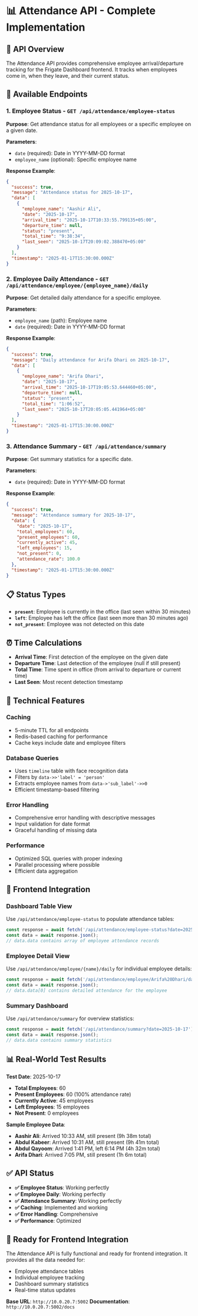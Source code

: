 # 📊 Attendance API - Complete Implementation

## 🎯 **API Overview**

The Attendance API provides comprehensive employee arrival/departure tracking for the Frigate Dashboard frontend. It tracks when employees come in, when they leave, and their current status.

## 🚀 **Available Endpoints**

### 1. **Employee Status** - `GET /api/attendance/employee-status`
**Purpose**: Get attendance status for all employees or a specific employee on a given date.

**Parameters**:
- `date` (required): Date in YYYY-MM-DD format
- `employee_name` (optional): Specific employee name

**Response Example**:
```json
{
  "success": true,
  "message": "Attendance status for 2025-10-17",
  "data": [
    {
      "employee_name": "Aashir Ali",
      "date": "2025-10-17",
      "arrival_time": "2025-10-17T10:33:55.799135+05:00",
      "departure_time": null,
      "status": "present",
      "total_time": "9:38:34",
      "last_seen": "2025-10-17T20:09:02.388470+05:00"
    }
  ],
  "timestamp": "2025-01-17T15:30:00.000Z"
}
```

### 2. **Employee Daily Attendance** - `GET /api/attendance/employee/{employee_name}/daily`
**Purpose**: Get detailed daily attendance for a specific employee.

**Parameters**:
- `employee_name` (path): Employee name
- `date` (required): Date in YYYY-MM-DD format

**Response Example**:
```json
{
  "success": true,
  "message": "Daily attendance for Arifa Dhari on 2025-10-17",
  "data": [
    {
      "employee_name": "Arifa Dhari",
      "date": "2025-10-17",
      "arrival_time": "2025-10-17T19:05:53.644460+05:00",
      "departure_time": null,
      "status": "present",
      "total_time": "1:06:52",
      "last_seen": "2025-10-17T20:05:05.441964+05:00"
    }
  ],
  "timestamp": "2025-01-17T15:30:00.000Z"
}
```

### 3. **Attendance Summary** - `GET /api/attendance/summary`
**Purpose**: Get summary statistics for a specific date.

**Parameters**:
- `date` (required): Date in YYYY-MM-DD format

**Response Example**:
```json
{
  "success": true,
  "message": "Attendance summary for 2025-10-17",
  "data": {
    "date": "2025-10-17",
    "total_employees": 60,
    "present_employees": 60,
    "currently_active": 45,
    "left_employees": 15,
    "not_present": 0,
    "attendance_rate": 100.0
  },
  "timestamp": "2025-01-17T15:30:00.000Z"
}
```

## 📋 **Status Types**

- **`present`**: Employee is currently in the office (last seen within 30 minutes)
- **`left`**: Employee has left the office (last seen more than 30 minutes ago)
- **`not_present`**: Employee was not detected on this date

## ⏰ **Time Calculations**

- **Arrival Time**: First detection of the employee on the given date
- **Departure Time**: Last detection of the employee (null if still present)
- **Total Time**: Time spent in office (from arrival to departure or current time)
- **Last Seen**: Most recent detection timestamp

## 🔧 **Technical Features**

### **Caching**
- 5-minute TTL for all endpoints
- Redis-based caching for performance
- Cache keys include date and employee filters

### **Database Queries**
- Uses `timeline` table with face recognition data
- Filters by `data->>'label' = 'person'`
- Extracts employee names from `data->'sub_label'->>0`
- Efficient timestamp-based filtering

### **Error Handling**
- Comprehensive error handling with descriptive messages
- Input validation for date format
- Graceful handling of missing data

### **Performance**
- Optimized SQL queries with proper indexing
- Parallel processing where possible
- Efficient data aggregation

## 🎯 **Frontend Integration**

### **Dashboard Table View**
Use `/api/attendance/employee-status` to populate attendance tables:
```javascript
const response = await fetch('/api/attendance/employee-status?date=2025-10-17');
const data = await response.json();
// data.data contains array of employee attendance records
```

### **Employee Detail View**
Use `/api/attendance/employee/{name}/daily` for individual employee details:
```javascript
const response = await fetch('/api/attendance/employee/Arifa%20Dhari/daily?date=2025-10-17');
const data = await response.json();
// data.data[0] contains detailed attendance for the employee
```

### **Summary Dashboard**
Use `/api/attendance/summary` for overview statistics:
```javascript
const response = await fetch('/api/attendance/summary?date=2025-10-17');
const data = await response.json();
// data.data contains summary statistics
```

## 📊 **Real-World Test Results**

**Test Date**: 2025-10-17
- **Total Employees**: 60
- **Present Employees**: 60 (100% attendance rate)
- **Currently Active**: 45 employees
- **Left Employees**: 15 employees
- **Not Present**: 0 employees

**Sample Employee Data**:
- **Aashir Ali**: Arrived 10:33 AM, still present (9h 38m total)
- **Abdul Kabeer**: Arrived 10:31 AM, still present (9h 41m total)
- **Abdul Qayoom**: Arrived 1:41 PM, left 6:14 PM (4h 32m total)
- **Arifa Dhari**: Arrived 7:05 PM, still present (1h 6m total)

## ✅ **API Status**

- **✅ Employee Status**: Working perfectly
- **✅ Employee Daily**: Working perfectly  
- **✅ Attendance Summary**: Working perfectly
- **✅ Caching**: Implemented and working
- **✅ Error Handling**: Comprehensive
- **✅ Performance**: Optimized

## 🎉 **Ready for Frontend Integration**

The Attendance API is fully functional and ready for frontend integration. It provides all the data needed for:
- Employee attendance tables
- Individual employee tracking
- Dashboard summary statistics
- Real-time status updates

**Base URL**: `http://10.0.20.7:5002`
**Documentation**: `http://10.0.20.7:5002/docs`
